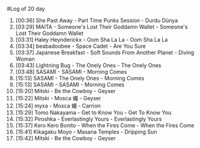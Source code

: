 #Log of 20 day

1. [00:36] She Past Away - Part Time Punks Session - Durdu Dünya
1. [03:29] MAITA - Someone's Lost Their Goddamn Wallet - Someone's Lost Their Goddamn Wallet
1. [03:31] Haley Heynderickx - Oom Sha La La - Oom Sha La La
1. [03:34] beabadoobee - Space Cadet - Are You Sure
1. [03:37] Japanese Breakfast - Soft Sounds From Another Planet - Diving Woman
1. [03:43] Lightning Bug - The Onely Ones - The Onely Ones
1. [03:48] SASAMI - SASAMI - Morning Comes
1. [15:13] SASAMI - The Onely Ones - Morning Comes
1. [15:13] SASAMI - SASAMI - Morning Comes
1. [15:20] Mitski - Be the Cowboy - Geyser
1. [15:22] Mitski - Mosca 蠅 - Geyser
1. [15:24] myxa - Mosca 蠅 - Carrion
1. [15:29] Tomo Nakayama - Get to Know You - Get To Know You
1. [15:32] Piroshka - Everlastingly Yours - Everlastingly Yours
1. [15:37] Kero Kero Bonito - When the Fires Come - When the Fires Come
1. [15:41] Kikagaku Moyo - Masana Temples - Dripping Sun
1. [15:42] Mitski - Be the Cowboy - Geyser
